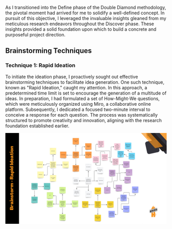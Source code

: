 <span dir="">As I transitioned into the Define phase of the Double Diamond methodology, the pivotal moment had arrived for me to solidify a well-defined concept. In pursuit of this objective, I leveraged the invaluable insights gleaned from my meticulous research endeavors throughout the Discover phase. These insights provided a solid foundation upon which to build a concrete and purposeful project direction.</span>

## Brainstorming Techniques 

### Technique 1: Rapid Ideation

<span dir="">To initiate the ideation phase, I proactively sought out effective brainstorming techniques to facilitate idea generation. One such technique, known as "Rapid Ideation," caught my attention. In this approach, a predetermined time limit is set to encourage the generation of a multitude of ideas. In preparation, I had formulated a set of How-Might-We questions, which were meticulously organized using Miro, a collaborative online platform. Subsequently, I dedicated a focused two-minute interval to conceive a response for each question. The process was systematically structured to promote creativity and innovation, aligning with the research foundation established earlier.</span>

![Denisa_Coteanu_BerariaH_Brainstorm_Rapid_Ideation](uploads/38cceba199dc7939fc96db572cbdc23b/Denisa_Coteanu_BerariaH_Brainstorm_Rapid_Ideation.png)